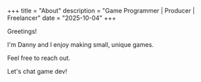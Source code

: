 +++
title = "About"
description = "Game Programmer | Producer | Freelancer"
date = "2025-10-04"
+++

Greetings!

I'm Danny and I enjoy making small, unique games. 

Feel free to reach out. 

Let's chat game dev!